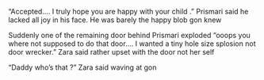“Accepted.... I truly hope you are happy with your child .” Prismari said he lacked all joy in his face. He was barely the happy blob gon knew 

Suddenly one of the remaining door behind Prismari exploded “ooops you where not supposed to do that door.... I wanted  a tiny hole size splosion not door wrecker.” Zara said rather upset with the door not her self 

“Daddy who’s that ?” Zara said waving at gon